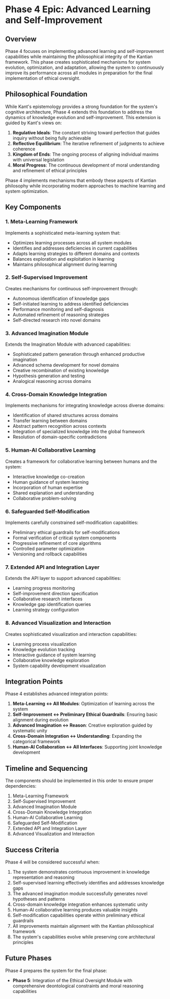 # Phase 4 Epic: Advanced Learning and Self-Improvement

## Overview

Phase 4 focuses on implementing advanced learning and self-improvement capabilities while maintaining the philosophical integrity of the Kantian framework. This phase creates sophisticated mechanisms for system evolution, optimization, and adaptation, allowing the system to continuously improve its performance across all modules in preparation for the final implementation of ethical oversight.

## Philosophical Foundation

While Kant's epistemology provides a strong foundation for the system's cognitive architecture, Phase 4 extends this foundation to address the dynamics of knowledge evolution and self-improvement. This extension is guided by Kant's views on:

1. **Regulative Ideals**: The constant striving toward perfection that guides inquiry without being fully achievable
2. **Reflective Equilibrium**: The iterative refinement of judgments to achieve coherence
3. **Kingdom of Ends**: The ongoing process of aligning individual maxims with universal legislation
4. **Moral Progress**: The continuous development of moral understanding and refinement of ethical principles

Phase 4 implements mechanisms that embody these aspects of Kantian philosophy while incorporating modern approaches to machine learning and system optimization.

## Key Components

### 1. Meta-Learning Framework

Implements a sophisticated meta-learning system that:
- Optimizes learning processes across all system modules
- Identifies and addresses deficiencies in current capabilities
- Adapts learning strategies to different domains and contexts
- Balances exploration and exploitation in learning
- Maintains philosophical alignment during learning

### 2. Self-Supervised Improvement

Creates mechanisms for continuous self-improvement through:
- Autonomous identification of knowledge gaps
- Self-initiated learning to address identified deficiencies
- Performance monitoring and self-diagnosis
- Automated refinement of reasoning strategies
- Self-directed research into novel domains

### 3. Advanced Imagination Module

Extends the Imagination Module with advanced capabilities:
- Sophisticated pattern generation through enhanced productive imagination
- Advanced schema development for novel domains
- Creative recombination of existing knowledge
- Hypothesis generation and testing
- Analogical reasoning across domains

### 4. Cross-Domain Knowledge Integration

Implements mechanisms for integrating knowledge across diverse domains:
- Identification of shared structures across domains
- Transfer learning between domains
- Abstract pattern recognition across contexts
- Integration of specialized knowledge into the global framework
- Resolution of domain-specific contradictions

### 5. Human-AI Collaborative Learning

Creates a framework for collaborative learning between humans and the system:
- Interactive knowledge co-creation
- Human guidance of system learning
- Incorporation of human expertise
- Shared explanation and understanding
- Collaborative problem-solving

### 6. Safeguarded Self-Modification

Implements carefully constrained self-modification capabilities:
- Preliminary ethical guardrails for self-modifications
- Formal verification of critical system components
- Progressive refinement of core algorithms
- Controlled parameter optimization
- Versioning and rollback capabilities

### 7. Extended API and Integration Layer

Extends the API layer to support advanced capabilities:
- Learning progress monitoring
- Self-improvement direction specification
- Collaborative research interfaces
- Knowledge gap identification queries
- Learning strategy configuration

### 8. Advanced Visualization and Interaction

Creates sophisticated visualization and interaction capabilities:
- Learning process visualization
- Knowledge evolution tracking
- Interactive guidance of system learning
- Collaborative knowledge exploration
- System capability development visualization

## Integration Points

Phase 4 establishes advanced integration points:

1. **Meta-Learning ↔ All Modules**: Optimization of learning across the system
2. **Self-Improvement ↔ Preliminary Ethical Guardrails**: Ensuring basic alignment during evolution
3. **Advanced Imagination ↔ Reason**: Creative exploration guided by systematic unity
4. **Cross-Domain Integration ↔ Understanding**: Expanding the categorical framework
5. **Human-AI Collaboration ↔ All Interfaces**: Supporting joint knowledge development

## Timeline and Sequencing

The components should be implemented in this order to ensure proper dependencies:

1. Meta-Learning Framework
2. Self-Supervised Improvement
3. Advanced Imagination Module
4. Cross-Domain Knowledge Integration
5. Human-AI Collaborative Learning
6. Safeguarded Self-Modification
7. Extended API and Integration Layer
8. Advanced Visualization and Interaction

## Success Criteria

Phase 4 will be considered successful when:

1. The system demonstrates continuous improvement in knowledge representation and reasoning
2. Self-supervised learning effectively identifies and addresses knowledge gaps
3. The advanced imagination module successfully generates novel hypotheses and patterns
4. Cross-domain knowledge integration enhances systematic unity
5. Human-AI collaborative learning produces valuable insights
6. Self-modification capabilities operate within preliminary ethical guardrails
7. All improvements maintain alignment with the Kantian philosophical framework
8. The system's capabilities evolve while preserving core architectural principles

## Future Phases

Phase 4 prepares the system for the final phase:

- **Phase 5**: Integration of the Ethical Oversight Module with comprehensive deontological constraints and moral reasoning capabilities 